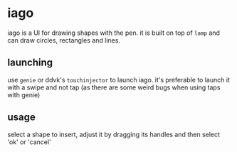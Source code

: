 # iago

iago is a UI for drawing shapes with the pen. it is built on top of `lamp`
and can draw circles, rectangles and lines.

## launching

use `genie` or ddvk's `touchinjector` to launch iago. it's preferable to launch
it with a swipe and not tap (as there are some weird bugs when using taps with
genie)

## usage

select a shape to insert, adjust it by dragging its handles and then select
'ok' or 'cancel'
